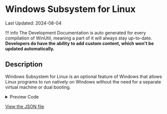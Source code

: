 ﻿# Windows Subsystem for Linux

Last Updated: 2024-08-04


!!! info
     The Development Documentation is auto generated for every compilation of WinUtil, meaning a part of it will always stay up-to-date. **Developers do have the ability to add custom content, which won't be updated automatically.**


## Description

Windows Subsystem for Linux is an optional feature of Windows that allows Linux programs to run natively on Windows without the need for a separate virtual machine or dual booting.

<!-- BEGIN CUSTOM CONTENT -->

<!-- END CUSTOM CONTENT -->

<details>
<summary>Preview Code</summary>

```json
{
    "Content":  "Windows Subsystem for Linux",
    "Description":  "Windows Subsystem for Linux is an optional feature of Windows that allows Linux programs to run natively on Windows without the need for a separate virtual machine or dual booting.",
    "category":  "Features",
    "link":  "https://christitustech.github.io/winutil/dev/features/Legacy-Windows-Panels/user",
    "panel":  "1",
    "Order":  "a020_",
    "feature":  [
                    "VirtualMachinePlatform",
                    "Microsoft-Windows-Subsystem-Linux"
                ],
    "InvokeScript":  [

                     ]
}
```
</details>

<!-- BEGIN SECOND CUSTOM CONTENT -->

<!-- END SECOND CUSTOM CONTENT -->

[View the JSON file](https://github.com/ChrisTitusTech/winutil/tree/main/config/feature.json)

